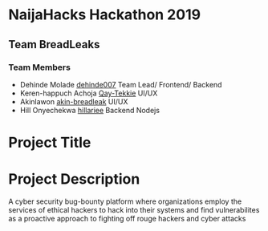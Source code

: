 # NaijaHacks Hackathon 2019

## Team BreadLeaks

### Team Members
- Dehinde Molade [dehinde007](https://github.com/dehinde007) Team Lead/ Frontend/ Backend
- Keren-happuch Achoja [Qay-Tekkie](https://github.com/Qay-Tekkie) UI/UX
- Akinlawon [akin-breadleak](https://github.com/akin-breadleak) UI/UX
- Hill Onyechekwa [hillariee](https://github.com/hillariee) Backend Nodejs

# Project Title

# Project Description
A cyber security bug-bounty platform where organizations employ the services of ethical
hackers to hack into their systems and find vulnerabilites as a proactive approach to 
fighting off rouge hackers and cyber attacks
